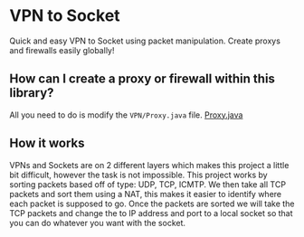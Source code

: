 VPN to Socket
===========

Quick and easy VPN to Socket using packet manipulation. Create proxys and firewalls easily globally!

How can I create a proxy or firewall within this library? 
-----------
All you need to do is modify the ```VPN/Proxy.java``` file.
[Proxy.java](https://github.com/DrBrad/Android-VPN-to-Socket/blob/master/app/src/main/java/vpntosocket/shadowrouter/org/vpntosocket/VPN/Proxy.java)

How it works
-----------
VPNs and Sockets are on 2 different layers which makes this project a little bit difficult, however the task is not impossible. This project works by sorting packets based off of type: UDP, TCP, ICMTP. We then take all TCP packets and sort them using a NAT, this makes it easier to identify where each packet is supposed to go. Once the packets are sorted we will take the TCP packets and change the to IP address and port to a local socket so that you can do whatever you want with the socket.
